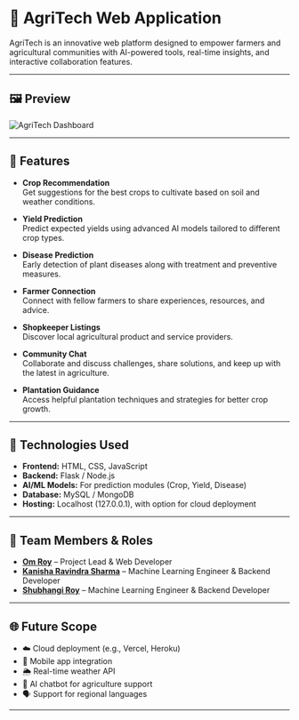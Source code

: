 # 🌾 AgriTech Web Application

AgriTech is an innovative web platform designed to empower farmers and agricultural communities with AI-powered tools, real-time insights, and interactive collaboration features.

---

## 🖼️ Preview

![AgriTech Dashboard](https://github.com/omroy07/AgriTech/blob/main/image/Screenshot%202025-06-03%20111019.png)

 ---
 
## 🌟 Features

- **Crop Recommendation**  
  Get suggestions for the best crops to cultivate based on soil and weather conditions.

- **Yield Prediction**  
  Predict expected yields using advanced AI models tailored to different crop types.

- **Disease Prediction**  
  Early detection of plant diseases along with treatment and preventive measures.

- **Farmer Connection**  
  Connect with fellow farmers to share experiences, resources, and advice.

- **Shopkeeper Listings**  
  Discover local agricultural product and service providers.

- **Community Chat**  
  Collaborate and discuss challenges, share solutions, and keep up with the latest in agriculture.

- **Plantation Guidance**  
  Access helpful plantation techniques and strategies for better crop growth.
  
---

## 🚀 Technologies Used

- **Frontend:** HTML, CSS, JavaScript  
- **Backend:** Flask / Node.js 
- **AI/ML Models:** For prediction modules (Crop, Yield, Disease)  
- **Database:** MySQL / MongoDB  
- **Hosting:** Localhost (127.0.0.1), with option for cloud deployment
  
---

## 👥 Team Members & Roles

- **[Om Roy](https://github.com/omroy07)** – Project Lead & Web Developer  
- **[Kanisha Ravindra Sharma](https://github.com/KanishaSharma11)** – Machine Learning Engineer & Backend Developer
- **[Shubhangi Roy](https://github.com/ShubhangiRoy12)** – Machine Learning Engineer & Backend Developer

---

## 🌐 Future Scope

- ☁️ Cloud deployment (e.g., Vercel, Heroku)
- 📱 Mobile app integration
- 🌦️ Real-time weather API
- 🤖 AI chatbot for agriculture support
- 🗣️ Support for regional languages

---


